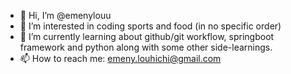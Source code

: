 - 👋 Hi, I’m @emenylouu
- 👀 I’m interested in coding sports and food (in no specific order)
- 🌱 I’m currently learning about github/git workflow, springboot framework and python along with some other side-learnings.
- 📫 How to reach me: emeny.louhichi@gmail.com


